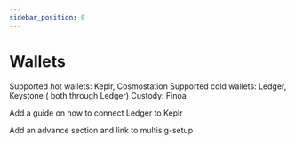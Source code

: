 ```yaml
---
sidebar_position: 0
---
```


# Wallets

Supported hot wallets: Keplr, Cosmostation
Supported cold wallets: Ledger, Keystone ( both through Ledger)
Custody: Finoa

Add a guide on how to connect Ledger to Keplr

Add an advance section and link to multisig-setup
